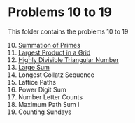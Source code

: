 # Problems 10 to 19

This folder contains the problems 10 to 19

10. [Summation of Primes](https://github.com/cr2007/Project-Euler/tree/main/python/p10-p19/Problem%2010%20-%20Summation%20of%20Primes)
11. [Largest Product in a Grid](https://github.com/cr2007/Project-Euler/tree/main/python/p10-p19/Problem%2011%20-%20Largest%20Product%20in%20a%20Grid)
12. [Highly Divisible Triangular Number](https://github.com/cr2007/Project-Euler/tree/main/python/p10-p19/Problem%2012%20-%20Highly%20Divisible%20Triangular%20Number)
13. [Large Sum](https://github.com/cr2007/Project-Euler/tree/main/python/p10-p19/Problem%2013%20-%20Large%20Sum)
14. Longest Collatz Sequence
15. Lattice Paths
16. Power Digit Sum
17. Number Letter Counts
18. Maximum Path Sum I
19. Counting Sundays
